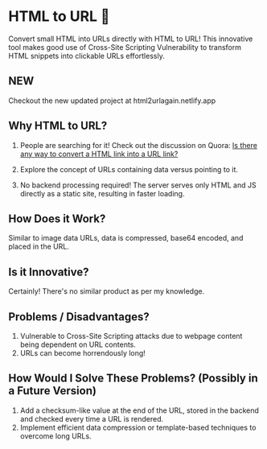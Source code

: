 # HTML to URL 🔗

Convert small HTML into URLs directly with HTML to URL! This innovative tool makes good use of Cross-Site Scripting Vulnerability to transform HTML snippets into clickable URLs effortlessly.

## NEW

Checkout the new updated project at html2urlagain.netlify.app


## Why HTML to URL?

1) People are searching for it! Check out the discussion on Quora: [Is there any way to convert a HTML link into a URL link?](https://www.quora.com/Is-there-any-way-to-convert-a-HTML-link-into-URL-link)

2) Explore the concept of URLs containing data versus pointing to it.

3) No backend processing required! The server serves only HTML and JS directly as a static site, resulting in faster loading.

## How Does it Work?

Similar to image data URLs, data is compressed, base64 encoded, and placed in the URL.

## Is it Innovative?

Certainly! There's no similar product as per my knowledge.

## Problems / Disadvantages?

1) Vulnerable to Cross-Site Scripting attacks due to webpage content being dependent on URL contents.
2) URLs can become horrendously long!

## How Would I Solve These Problems? (Possibly in a Future Version)

1) Add a checksum-like value at the end of the URL, stored in the backend and checked every time a URL is rendered.
2) Implement efficient data compression or template-based techniques to overcome long URLs.
